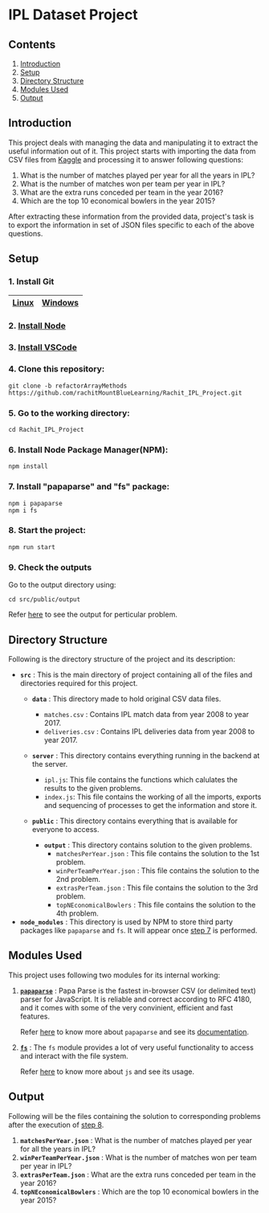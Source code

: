 # IPL Dataset Project

## Contents

1. [Introduction](#introduction)
2. [Setup](#setup)
3. [Directory Structure](#directory-structure)
4. [Modules Used](#modules-used)
5. [Output](#output)

## Introduction

This project deals with managing the data and manipulating it to extract the useful information out of it. This project starts with importing the data from CSV files from [Kaggle](https://www.kaggle.com/manasgarg/ipl) and processing it to answer following questions:

1. What is the number of matches played per year for all the years in IPL?
2. What is the number of matches won per team per year in IPL?
3. What are the extra runs conceded per team in the year 2016?
4. Which are the top 10 economical bowlers in the year 2015?

After extracting these information from the provided data, project's task is to export the information in set of JSON files specific to each of the above questions.

## Setup

### 1. Install Git

[Linux](https://git-scm.com/downloads) | [Windows](https://gitforwindows.org/)
---------------------------------------|-------------------------------

### 2. [Install Node](https://nodejs.org/en/download/)

### 3. [Install VSCode](https://code.visualstudio.com/download)

### 4. Clone this repository:

```
git clone -b refactorArrayMethods https://github.com/rachitMountBlueLearning/Rachit_IPL_Project.git
```

### 5. Go to the working directory:

```
cd Rachit_IPL_Project
```

### 6. Install Node Package Manager(NPM):

```
npm install
```

### 7. Install "papaparse" and "fs" package:

```
npm i papaparse
npm i fs
```

### 8. Start the project:

```
npm run start
```

### 9. Check the outputs

Go to the output directory using:

```
cd src/public/output
```

Refer [here](#output) to see the output for perticular problem.

## Directory Structure

Following is the directory structure of the project and its description:

* **`src`** : This is the main directory of project containing all of the files and directories required for this project.
  * **`data`** : This directory made to hold original CSV data files.
      * `matches.csv` : Contains IPL match data from year 2008 to year 2017.
      * `deliveries.csv` : Contains IPL deliveries data from year 2008 to year 2017.
  * **`server`** : This directory contains everything running in the backend at the server.
    * `ipl.js`: This file contains the functions which calulates the results to the given problems.
    * `index.js`: This file contains the working of all the imports, exports and sequencing of processes to get the information and store it.
  * **`public`** : This directory contains everything that is available for everyone to access.

    * **`output`** : This directory contains solution to the given problems.
      * `matchesPerYear.json` : This file contains the solution to the 1st problem.
      * `winPerTeamPerYear.json` : This file contains the solution to the 2nd problem.
      * `extrasPerTeam.json` : This file contains the solution to the 3rd problem.
      * `topNEconomicalBowlers` : This file contains the solution to the 4th problem.
* **`node_modules`** : This directory is used by NPM to store third party packages like `papaparse` and `fs`. It will appear once [step 7](#7-install-papaparse-and-fs-package) is performed.

## Modules Used
This project uses following two modules for its internal working:
1. **[`papaparse`](https://www.papaparse.com/)** : Papa Parse is the fastest in-browser CSV (or delimited text) parser for JavaScript. It is reliable and correct according to RFC 4180, and it comes with some of the very convinient, efficient and fast features.
   
   Refer [here](https://www.npmjs.com/package/papaparse) to know more about `papaparse` and see its [documentation](http://papaparse.com/docs).
2. **[`fs`](https://nodejs.dev/learn/the-nodejs-fs-module)** : The `fs` module provides a lot of very useful functionality to access and interact with the file system.
   
   Refer [here]() to know more about `js` and see its usage.

## Output
Following will be the files containing the solution to corresponding problems after the execution of [step 8](#8-start-the-project).

1. **`matchesPerYear.json`** : What is the number of matches played per year for all the years in IPL?
2. **`winPerTeamPerYear.json`** : What is the number of matches won per team per year in IPL?
3. **`extrasPerTeam.json`** : What are the extra runs conceded per team in the year 2016?
4. **`topNEconomicalBowlers`** : Which are the top 10 economical bowlers in the year 2015?
